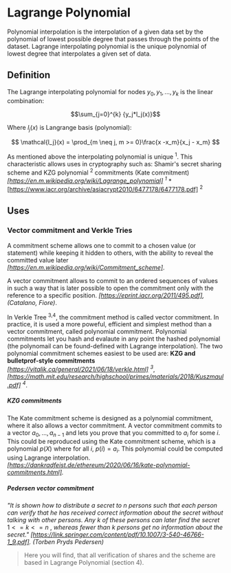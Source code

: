 # Lagrange Polynomial

Polynomial interpolation is the interpolation of a given data set by the polynomial of lowest possible degree that passes through the points of the dataset.
Lagrange interpolating polynomial is the unique polynomial of lowest degree that interpolates a given set of data.

## Definition

The Lagrange interpolating polynomial for nodes ${y_0, y_1, ..., y_k}$ is the linear combination:

$$\sum_{j=0}^{k} {y_j*l_j(x)}$$

Where $l_j(x)$ is Langrange basis (polynomial): 
 
$$
\mathcal{l_j}(x) = \prod_{m \neq j, m >= 0}\frac{x -x_m}{x_j - x_m}
$$

As mentioned above the interpolating polynomial is unique <sup>1</sup>. This characteristic allows uses in cryptography such as: Shamir's secret sharing scheme and KZG polynomial <sup>2</sup> commitments (Kate commitment) *[https://en.m.wikipedia.org/wiki/Lagrange_polynomial] <sup>1</sup>* *[https://www.iacr.org/archive/asiacrypt2010/6477178/6477178.pdf] <sup>2</sup>

## Uses

### Vector commitment and Verkle Tries

A commitment scheme allows one to commit to a chosen value (or statement) while keeping it hidden to others, with the ability to reveal the committed value later *[https://en.m.wikipedia.org/wiki/Commitment_scheme]*.

A vector commitment allows to commit to an ordered sequences of values in such a way that is later possible to open the commitment only with the reference to a specific position. *[https://eprint.iacr.org/2011/495.pdf], (Catalano, Fiore)*.

In Verkle Tree <sup>3,4</sup>, the commitment method is called vector commitment. In practice, it is used a more poweful, efficient and simplest method than a vector commitment, called polynomial commitment. Polynomial commitments let you hash and evalaute in any point the hashed polynomial (the polynomail can be found-defined with Lagrange interpolation). The two polynomial commitment schemes easiest to be used are: **KZG and bulletprof-style commitments** *[https://vitalik.ca/general/2021/06/18/verkle.html] <sup>3</sup>*, *[https://math.mit.edu/research/highschool/primes/materials/2018/Kuszmaul.pdf] <sup>4</sup>*.

##### KZG commitments

The Kate commitment scheme is designed as a polynomial commitment, where it also allows a vector commitment. A vector commitment commits to a vector $a_0,...,a_{n-1}$ and lets you prove that you committed to $a_i$ for some $i$. This could be reproduced using the Kate commitment scheme, which is a polynomial $p(X)$ where for all $i$, $p(i)= a_i$. This polynomial could be computed using Lagrange interpolation. *[https://dankradfeist.de/ethereum/2020/06/16/kate-polynomial-commitments.html].*


##### Pedersen vector commitment

*"It is shown how to distribute a secret to n persons such that each person can verify that he has received correct information about the secret without talking with other persons. Any* $k$ *of these persons can later find the secret* $1<=k<=n$ , *whereas fewer than* $k$ *persons get no information about the secret."*
*[https://link.springer.com/content/pdf/10.1007/3-540-46766-1_9.pdf]. (Torben Pryds Pedersen)*


> Here you will find, that all verification of shares and the scheme are based in Lagrange Polynomial (section 4).







